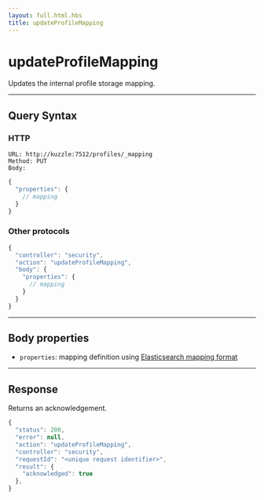 ```yaml
---
layout: full.html.hbs
title: updateProfileMapping
---
```


# updateProfileMapping

Updates the internal profile storage mapping.

---

## Query Syntax

### HTTP

```http
URL: http://kuzzle:7512/profiles/_mapping
Method: PUT  
Body:
```

```js
{
  "properties": {
    // mapping
  }
}
```

### Other protocols

```js
{
  "controller": "security",
  "action": "updateProfileMapping",
  "body": {
    "properties": {
      // mapping
    }
  }
}
```

---

## Body properties

* `properties`: mapping definition using [Elasticsearch mapping format](https://www.elastic.co/guide/en/elasticsearch/reference/5.6/mapping.html)

---

## Response

Returns an acknowledgement.

```javascript
{
  "status": 200,
  "error": null,
  "action": "updateProfileMapping",
  "controller": "security",
  "requestId": "<unique request identifier>",
  "result": {
    "acknowledged": true
  },
}
```
